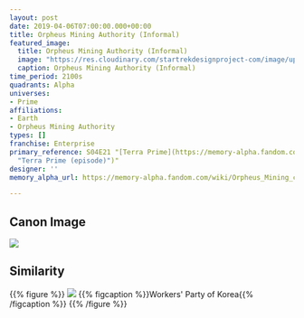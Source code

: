 ```yaml
---
layout: post
date: 2019-04-06T07:00:00.000+00:00
title: Orpheus Mining Authority (Informal)
featured_image:
  title: Orpheus Mining Authority (Informal)
  image: "https://res.cloudinary.com/startrekdesignproject-com/image/upload/v1566607266/OrpheusMiningAuthorityInformal.png"
  caption: Orpheus Mining Authority (Informal)
time_period: 2100s
quadrants: Alpha
universes:
- Prime
affiliations:
- Earth
- Orpheus Mining Authority
types: []
franchise: Enterprise
primary_reference: S04E21 "[Terra Prime](https://memory-alpha.fandom.com/wiki/Terra_Prime
  "Terra Prime (episode)")"
designer: ''
memory_alpha_url: https://memory-alpha.fandom.com/wiki/Orpheus_Mining_colony

---
```

## Canon Image

![](https://res.cloudinary.com/startrekdesignproject-com/image/upload/v1566607267/ENT-Demons-OrpheusMiningInformal2.jpg)

## Similarity

{{% figure %}}
![](https://res.cloudinary.com/startrekdesignproject-com/image/upload/v1566629524/Workers_-Party-of-Korea_sotqkp.jpg) {{% figcaption %}}Workers' Party of Korea{{% /figcaption %}} {{% /figure %}}